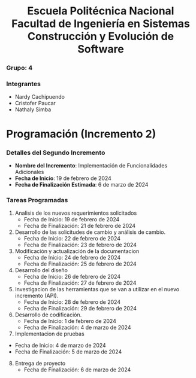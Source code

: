 <h1 align="center">
    Escuela Politécnica Nacional<br>
    Facultad de Ingeniería en Sistemas<br>
    Construcción y Evolución de Software<br>
</h1>

### Grupo: 4

### Integrantes
- Nardy Cachipuendo
- Cristofer Paucar
- Nathaly Simba
  
# Programación (Incremento 2)

### Detalles del Segundo Incremento
- **Nombre del Incremento**: Implementación de Funcionalidades Adicionales
- **Fecha de Inicio**: 19 de febrero de 2024
- **Fecha de Finalización Estimada**: 6 de marzo de 2024

### Tareas Programadas
1. Analisis de los nuevos requerimientos solicitados
   - Fecha de Inicio: 19 de febrero de 2024
   - Fecha de Finalización: 21 de febrero de 2024
2. Desarrollo de las solicitudes de cambio y análisis de cambio.
   - Fecha de Inicio: 22 de febrero de 2024
   - Fecha de Finalización: 23 de febrero de 2024
3. Modificación y actualización de la documentacion
   - Fecha de Inicio: 24 de febrero de 2024
   - Fecha de Finalización: 25 de febrero de 2024
4. Desarrollo del diseño
   - Fecha de Inicio: 26 de febrero de 2024
   - Fecha de Finalización: 27 de febrero de 2024
5. Investigacion de las herramientas que se van a utilizar en el nuevo incremento (API).
   - Fecha de Inicio: 28 de febrero de 2024
   - Fecha de Finalización: 29 de febrero de 2024
6. Desarrollo de codificación.
   - Fecha de Inicio: 1 de febrero de 2024
   - Fecha de Finalización: 4 de marzo de 2024
7.  Implementacion de pruebas
   - Fecha de Inicio: 4 de marzo de 2024
   - Fecha de Finalización: 5 de marzo de 2024
8. Entrega de proyecto
   - Fecha de Finalización: 6 de marzo de 2024


